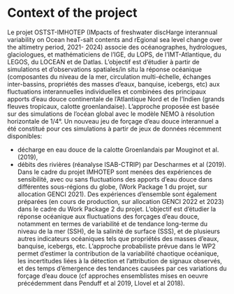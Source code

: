 # Context of the project

Le projet OSTST-IMHOTEP (IMpacts of freshwater discHarge interannual variability on Ocean heaT-salt contents and rEgional sea level change over the altimetry period, 2021- 2024) associe des océanographes, hydrologues, glaciologues, et mathématiciens de l’IGE, du LOPS, de l’IMT-Atlantique, du LEGOS, du LOCEAN et de Datlas.  L’objectif est d’étudier à partir de simulations et d’observations spatiales/in situ la réponse océanique (composantes du niveau de la mer, circulation multi-échelle, échanges inter-bassins, propriétés des masses d’eaux, banquise, icebergs, etc) aux fluctuations interannuelles individuelles et combinées des principaux apports d’eau douce continentale de l’Atlantique Nord et de l’Indien (grands fleuves tropicaux, calotte groenlandaise). 
L’approche proposée est basée sur des simulations de l’océan global avec le modèle NEMO à résolution horizontale de 1/4°. Un nouveau jeu de forçage d’eau douce interannuel a été constitué pour ces simulations à partir de jeux de données récemment disponibles:
- décharge en eau douce de la calotte Groenlandais  par Mouginot et al. (2019),
- débits des rivières (réanalyse ISAB-CTRIP) par Descharmes et al (2019).
Dans le cadre du projet IMHOTEP sont menées des expériences de sensibilité, avec ou sans fluctuations des apports d’eau douce dans différentes sous-régions du globe, (Work Package 1 du projet, sur allocation GENCI 2021). Des expériences d’ensemble sont également préparées (en cours de production, sur allocation GENCI 2022 et 2023)  dans le cadre du Work Package 2 du projet. L’objectif est d’étudier la réponse océanique aux fluctuations des forçages d’eau douce, notamment en termes de variabilité et de tendance long-terme du niveau de la mer (SSH), de la salinité de surface (SSS), et de plusieurs autres indicateurs océaniques tels que propriétés des masses d’eaux, banquise, icebergs, etc. L’approche probabiliste prévue dans le WP2 permet d’estimer la contribution de la variabilité chaotique océanique, les incertitudes liées à la détection et l’attribution de signaux observés, et des temps d’émergence des tendances causées par ces variations du forçage d’eau douce (cf approches ensemblistes mises en oeuvre précédemment dans Penduff et al 2019, Llovel et al 2018).

